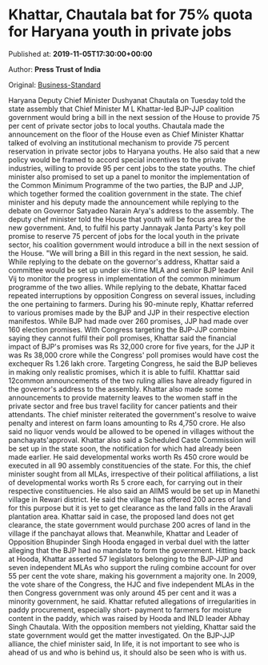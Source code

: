 
# Khattar, Chautala bat for 75% quota for Haryana youth in private jobs

Published at: **2019-11-05T17:30:00+00:00**

Author: **Press Trust of India**

Original: [Business-Standard](https://www.business-standard.com/article/pti-stories/haryana-cm-dy-cm-both-bat-for-75-jobs-to-state-youths-in-pvt-sector-119110501854_1.html)

Haryana Deputy Chief Minister Dushyanat Chautala on Tuesday told the state assembly that Chief Minister M L Khattar-led BJP-JJP coalition government would bring a bill in the next session of the House to provide 75 per cent of private sector jobs to local youths.
Chautala made the announcement on the floor of the House even as Chief Minister Khattar talked of evolving an institutional mechanism to provide 75 percent reservation in private sector jobs to Haryana youths.
He also said that a new policy would be framed to accord special incentives to the private industries, willing to provide 95 per cent jobs to the state youths.
The chief minister also promised to set up a panel to monitor the implementation of the Common Minimum Programme of the two parties, the BJP and JJP, which together formed the coalition government in the state.
The chief minister and his deputy made the announcement while replying to the debate on Governor Satyadeo Narain Arya's address to the assembly.
The deputy chef minister told the House that youth will be focus area for the new government.
And, to fulfil his party Jannayak Janta Party's key poll promise to reserve 75 percent of jobs for the local youth in the private sector, his coalition government would introduce a bill in the next session of the House.
"We will bring a Bill in this regard in the next session, he said.
While replying to the debate on the governor's address, Khattar said a committee would be set up under six-time MLA and senior BJP leader Anil Vij to monitor the progress in implementation of the common minimum programme of the two allies.
While replying to the debate, Khattar faced repeated interruptions by opposition Congress on several issues, including the one pertaining to farmers.
During his 90-minute reply, Khattar referred to various promises made by the BJP and JJP in their respective election manifestos.
While BJP had made over 260 promises, JJP had made over 160 election promises.
With Congress targeting the BJP-JJP combine saying they cannot fulfil their poll promises, Khattar said the financial impact of BJP's promises was Rs 32,000 crore for five years, for the JJP it was Rs 38,000 crore while the Congress' poll promises would have cost the exchequer Rs 1.26 lakh crore.
Targeting Congress, he said the BJP believes in making only realistic promises, which it is able to fulfil.
Khatttar said 12common announcements of the two ruling allies have already figured in the governor's address to the assembly.
Khattar also made some announcements to provide maternity leaves to the women staff in the private sector and free bus travel facility for cancer patients and their attendants.
The chief minister reiterated the government's resolve to waive penalty and interest on farm loans amounting to Rs 4,750 crore.
He also said no liquor vends would be allowed to be opened in villages without the panchayats'approval.
Khattar also said a Scheduled Caste Commission will be set up in the state soon, the notification for which had already been made earlier.
He said developmental works worth Rs 450 crore would be executed in all 90 assembly constituencies of the state.
For this, the chief minister sought from all MLAs, irrespective of their political affiliations, a list of developmental works worth Rs 5 crore each, for carrying out in their respective constituencies.
He also said an AIIMS would be set up in Manethi village in Rewari district.
He said the village has offered 200 acres of land for this purpose but it is yet to get clearance as the land falls in the Aravali plantation area.
Khattar said in case, the proposed land does not get clearance, the state government would purchase 200 acres of land in the village if the panchayat allows that.
Meanwhile, Khattar and Leader of Opposition Bhupinder Singh Hooda engaged in verbal duel with the latter alleging that the BJP had no mandate to form the government.
Hitting back at Hooda, Khattar asserted 57 legislators belonging to the BJP-JJP and seven independent MLAs who support the ruling combine account for over 55 per cent the vote share, making his government a majority one.
In 2009, the vote share of the Congress, the HJC and five independent MLAs in the then Congress government was only around 45 per cent and it was a minority government, he said.
Khattar refuted allegations of irregularities in paddy procurement, especially short- payment to farmers for moisture content in the paddy, which was raised by Hooda and INLD leader Abhay Singh Chautala.
With the opposition members not yielding, Khattar said the state government would get the matter investigated.
On the BJP-JJP alliance, the chief minister said, In life, it is not important to see who is ahead of us and who is behind us, it should also be seen who is with us.
